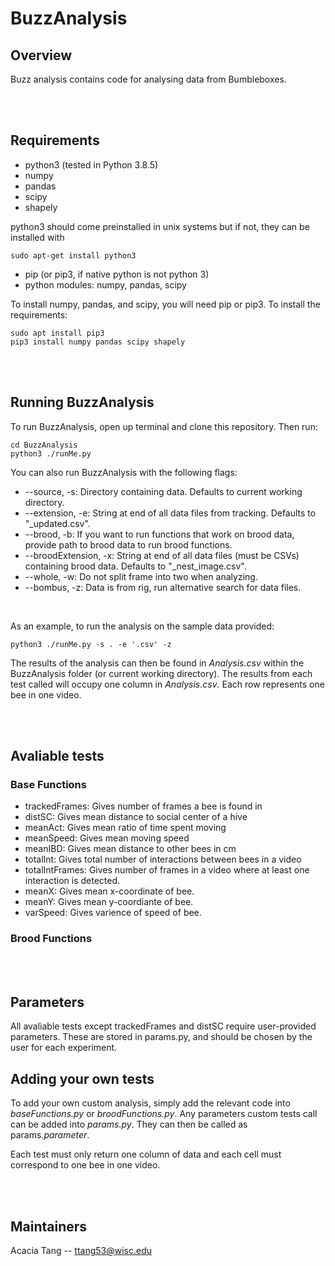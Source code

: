 # BuzzAnalysis
## Overview
Buzz analysis contains code for analysing data from Bumbleboxes.

<br><br>

## Requirements
- python3 (tested in Python 3.8.5)
- numpy
- pandas
- scipy
- shapely

python3 should come preinstalled in unix systems but if not, they can be installed with
```
sudo apt-get install python3
```

- pip (or pip3, if native python is not python 3)
- python modules: numpy, pandas, scipy

To install numpy, pandas, and scipy, you will need pip or pip3. To install the requirements:
```
sudo apt install pip3
pip3 install numpy pandas scipy shapely
```

<br><br>

## Running BuzzAnalysis
To run BuzzAnalysis, open up terminal and clone this repository. Then run:

```
cd BuzzAnalysis
python3 ./runMe.py
```

You can also run BuzzAnalysis with the following flags:
- --source, -s: Directory containing data. Defaults to current working directory.
- --extension, -e: String at end of all data files from tracking. Defaults to "_updated.csv".
- --brood, -b: If you want to run functions that work on brood data, provide path to brood data to run brood functions.
- --broodExtension, -x: String at end of all data files (must be CSVs) containing brood data. Defaults to "_nest_image.csv".
- --whole, -w: Do not split frame into two when analyzing.
- --bombus, -z: Data is from rig, run alternative search for data files.

<br>

As an example, to run the analysis on the sample data provided:
```
python3 ./runMe.py -s . -e '.csv' -z
```

The results of the analysis can then be found in *Analysis.csv* within the BuzzAnalysis folder (or current working directory). The results from each test called will occupy one column in *Analysis.csv*. Each row represents one bee in one video.

<br><br>

## Avaliable tests
### Base Functions
- trackedFrames: Gives number of frames a bee is found in
- distSC: Gives mean distance to social center of a hive
- meanAct: Gives mean ratio of time spent moving
- meanSpeed: Gives mean moving speed
- meanIBD: Gives mean distance to other bees in cm
- totalInt: Gives total number of interactions between bees in a video
- totalIntFrames: Gives number of frames in a video where at least one interaction is detected.
- meanX: Gives mean x-coordinate of bee.
- meanY: Gives mean y-coordiante of bee.
- varSpeed: Gives varience of speed of bee.

### Brood Functions

<br><br>

## Parameters
All avaliable tests except trackedFrames and distSC require user-provided parameters. These are stored in params.py, and should be chosen by the user for each experiment.

## Adding your own tests
To add your own custom analysis, simply add the relevant code into *baseFunctions.py* or *broodFunctions.py*.
Any parameters custom tests call can be added into *params.py*. They can then be called as params.*parameter*.

Each test must only return one column of data and each cell must correspond to one bee in one video.

<br><br>

## Maintainers
Acacia Tang --  [ttang53@wisc.edu](mailto:ttang53@wisc.edu)
